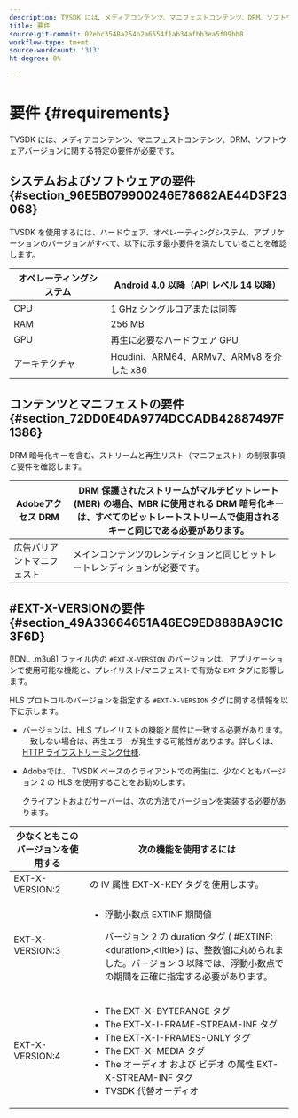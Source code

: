 ```yaml
---
description: TVSDK には、メディアコンテンツ、マニフェストコンテンツ、DRM、ソフトウェアバージョンに関する特定の要件が必要です。
title: 要件
source-git-commit: 02ebc3548a254b2a6554f1ab34afbb3ea5f09bb8
workflow-type: tm+mt
source-wordcount: '313'
ht-degree: 0%

---
```


# 要件 {#requirements}

TVSDK には、メディアコンテンツ、マニフェストコンテンツ、DRM、ソフトウェアバージョンに関する特定の要件が必要です。

## システムおよびソフトウェアの要件 {#section_96E5B079900246E78682AE44D3F23068}

TVSDK を使用するには、ハードウェア、オペレーティングシステム、アプリケーションのバージョンがすべて、以下に示す最小要件を満たしていることを確認します。

| オペレーティングシステム | Android 4.0 以降（API レベル 14 以降） |
|---|---|
| CPU | 1 GHz シングルコアまたは同等 |
| RAM | 256 MB |
| GPU | 再生に必要なハードウェア GPU |
| アーキテクチャ | Houdini、ARM64、ARMv7、ARMv8 を介した x86 |

## コンテンツとマニフェストの要件 {#section_72DD0E4DA9774DCCADB42887497F1386}

DRM 暗号化キーを含む、ストリームと再生リスト（マニフェスト）の制限事項と要件を確認します。

| Adobeアクセス DRM | DRM 保護されたストリームがマルチビットレート (MBR) の場合、MBR に使用される DRM 暗号化キーは、すべてのビットレートストリームで使用されるキーと同じである必要があります。 |
|---|---|
| 広告バリアントマニフェスト | メインコンテンツのレンディションと同じビットレートレンディションが必要です。 |

## #EXT-X-VERSIONの要件 {#section_49A33664651A46EC9ED888BA9C1C3F6D}

[!DNL .m3u8] ファイル内の `#EXT-X-VERSION` のバージョンは、アプリケーションで使用可能な機能と、プレイリスト/マニフェストで有効な `EXT` タグに影響します。

HLS プロトコルのバージョンを指定する `#EXT-X-VERSION` タグに関する情報を以下に示します。

* バージョンは、HLS プレイリストの機能と属性に一致する必要があります。一致しない場合は、再生エラーが発生する可能性があります。詳しくは、 [HTTP ライブストリーミング仕様](https://datatracker.ietf.org/doc/draft-pantos-http-live-streaming/?include_text=1).
* Adobeでは、 TVSDK ベースのクライアントでの再生に、少なくともバージョン 2 の HLS を使用することをお勧めします。

  クライアントおよびサーバーは、次の方法でバージョンを実装する必要があります。

<table frame="all" colsep="1" rowsep="1" id="table_62EB98EDD9DE49EC84CB1C7D59BC40E6"> 
 <thead> 
  <tr rowsep="1"> 
   <th colname="1" class="entry"> 少なくともこのバージョンを使用する </th> 
   <th colname="2" class="entry"> 次の機能を使用するには </th> 
  </tr> 
 </thead>
 <tbody> 
  <tr rowsep="1"> 
   <td colname="1"> <span class="codeph"> EXT-X-VERSION:2 </span> </td> 
   <td colname="2"> の IV 属性 <span class="codeph"> EXT-X-KEY </span> タグを使用します。 </td> 
  </tr> 
  <tr rowsep="1"> 
   <td colname="1"> <span class="codeph"> EXT-X-VERSION:3 </span> </td> 
   <td colname="2"> 
    <ul id="ul_C9500D3F934848639C204BF248F139FF"> 
     <li id="li_535A7E3FABCB46FE872A7EA5DE2A1784">浮動小数点 <span class="codeph"> EXTINF </span> 期間値 <p>バージョン 2 の duration タグ (<span class="codeph"> #EXTINF: </span>&lt;duration&gt;,&lt;title&gt;) は、整数値に丸められました。バージョン 3 以降では、浮動小数点での期間を正確に指定する必要があります。 </p> </li> 
    </ul> </td> 
  </tr> 
  <tr rowsep="0"> 
   <td colname="1"> <span class="codeph"> EXT-X-VERSION:4 </span> </td> 
   <td colname="2"> 
    <ul id="ul_3355A6CBBE2141DDB92660BB4B604D70"> 
     <li id="li_5E73D41AF6DC4CEE88D6C029FFCFC350">The <span class="codeph"> EXT-X-BYTERANGE </span> タグ </li> 
     <li id="li_BF5141F516F749E5890860D487EB5287">The <span class="codeph"> EXT-X-I-FRAME-STREAM-INF </span> タグ </li> 
     <li id="li_E0D399A13812499B94107CDE62998EE9">The <span class="codeph"> EXT-X-I-FRAMES-ONLY </span> タグ </li> 
     <li id="li_A7783AFF99854EFBBAECD2967E4CBF2B">The <span class="codeph"> EXT-X-MEDIA </span> タグ </li> 
     <li id="li_15AE652F33C1454AA90DDC65E7D6C2FD">The <span class="codeph"> オーディオ </span> および <span class="codeph"> ビデオ </span> の属性 <span class="codeph"> EXT-X-STREAM-INF </span> タグ </li> 
     <li id="li_DB2A7847D5884F6E91FD9E78101FBCA5">TVSDK 代替オーディオ </li> 
    </ul> </td> 
  </tr> 
 </tbody> 
</table>
